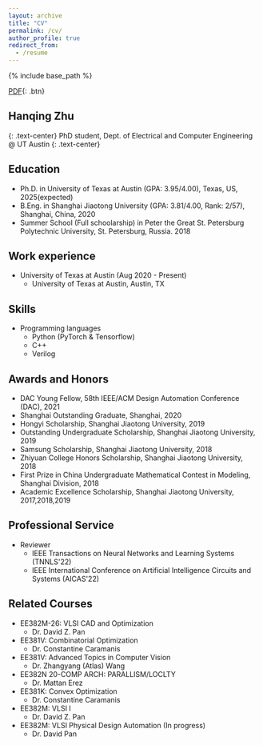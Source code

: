 ```yaml
---
layout: archive
title: "CV"
permalink: /cv/
author_profile: true
redirect_from:
  - /resume
---
```


{% include base_path %}

[PDF](/files/CV_ZHQ_02_2022.pdf){: .btn}

## Hanqing Zhu
{: .text-center}
PhD student, Dept. of Electrical and Computer Engineering @ UT Austin
{: .text-center}

Education
------
* Ph.D. in University of Texas at Austin (GPA: 3.95/4.00), Texas, US, 2025(expected)
* B.Eng. in Shanghai Jiaotong University (GPA: 3.81/4.00, Rank: 2/57), Shanghai, China, 2020
* Summer School (Full schoolarship) in Peter the Great St. Petersburg Polytechnic University, St. Petersburg, Russia. 2018

Work experience
------
* University of Texas at Austin (Aug 2020 - Present) 
  * University of Texas at Austin, Austin, TX

Skills
------
* Programming languages
  * Python (PyTorch & Tensorflow)
  * C++
  * Verilog

Awards and Honors
------
* DAC Young Fellow, 58th IEEE/ACM Design Automation Conference (DAC), 2021
* Shanghai Outstanding Graduate, Shanghai, 2020
* Hongyi Scholarship, Shanghai Jiaotong University, 2019
* Outstanding Undergraduate Scholarship, Shanghai Jiaotong University, 2019
* Samsung Scholarship, Shanghai Jiaotong University, 2018
* Zhiyuan College Honors Scholarship, Shanghai Jiaotong University, 2018
* First Prize in China Undergraduate Mathematical Contest in Modeling, Shanghai Division, 2018
* Academic Excellence Scholarship, Shanghai Jiaotong University, 2017,2018,2019

Professional Service 
------
* Reviewer
  * IEEE Transactions on Neural Networks and Learning Systems (TNNLS'22)
  * IEEE International Conference on Artificial Intelligence Circuits and Systems (AICAS'22)

Related Courses 
------
* EE382M-26: VLSI CAD and Optimization
  * Dr. David Z. Pan
* EE381V: Combinatorial Optimization
  * Dr. Constantine Caramanis
* EE381V: Advanced Topics in Computer Vision
  * Dr. Zhangyang (Atlas) Wang
* EE382N 20-COMP ARCH: PARALLISM/LOCLTY
  * Dr. Mattan Erez
* EE381K: Convex Optimization
  * Dr. Constantine Caramanis
* EE382M: VLSI I
  * Dr. David Z. Pan
* EE382M: VLSI Physical Design Automation (In progress)
  * Dr. David Pan
